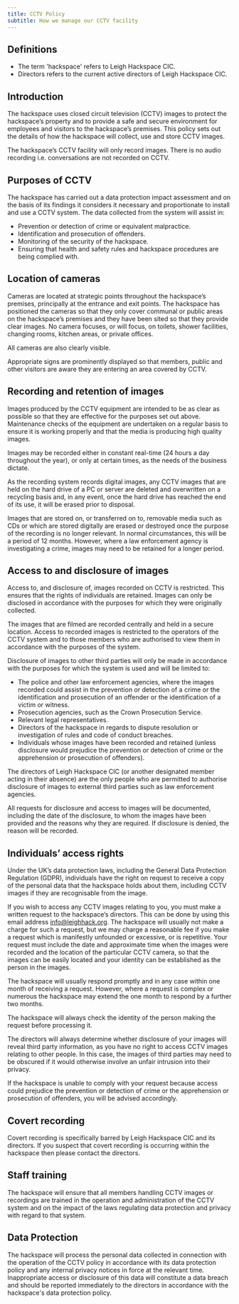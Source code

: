 ```yaml
---
title: CCTV Policy
subtitle: How we manage our CCTV facility
---
```


## Definitions

* The term 'hackspace' refers to Leigh Hackspace CIC.
* Directors refers to the current active directors of Leigh Hackspace CIC.

## Introduction 

The hackspace uses closed circuit television (CCTV) images to protect the hackspace’s property and to provide a safe and secure environment for employees and visitors to the hackspace’s premises. This policy sets out the details of how the hackspace will collect, use and store CCTV images.

The hackspace’s CCTV facility will only record images.  There is no audio recording i.e. conversations are not recorded on CCTV. 

## Purposes of CCTV

The hackspace has carried out a data protection impact assessment and on the basis of its findings it considers it necessary and proportionate to install and use a CCTV system. The data collected from the system will assist in: 

* Prevention or detection of crime or equivalent malpractice.  
* Identification and prosecution of offenders.  
* Monitoring of the security of the hackspace.  
* Ensuring that health and safety rules and hackspace procedures are being complied with.  

## Location of cameras

Cameras are located at strategic points throughout the hackspace’s premises, principally at the entrance and exit points. The hackspace has positioned the cameras so that they only cover communal or public areas on the hackspace’s premises and they have been sited so that they provide clear images.  No camera focuses, or will focus, on toilets, shower facilities, changing rooms, kitchen areas, or private offices.  

All cameras are also clearly visible.

Appropriate signs are prominently displayed so that members, public and other visitors are aware they are entering an area covered by CCTV.  

## Recording and retention of images

Images produced by the CCTV equipment are intended to be as clear as possible so that they are effective for the purposes set out above.  Maintenance checks of the equipment are undertaken on a regular basis to ensure it is working properly and that the media is producing high quality images.

Images may be recorded either in constant real-time (24 hours a day throughout the year), or only at certain times, as the needs of the business dictate.

As the recording system records digital images, any CCTV images that are held on the hard drive of a PC or server are deleted and overwritten on a recycling basis and, in any event, once the hard drive has reached the end of its use, it will be erased prior to disposal.  

Images that are stored on, or transferred on to, removable media such as CDs or which are stored digitally are erased or destroyed once the purpose of the recording is no longer relevant.  In normal circumstances, this will be a period of 12 months.  However, where a law enforcement agency is investigating a crime, images may need to be retained for a longer period.

## Access to and disclosure of images

Access to, and disclosure of, images recorded on CCTV is restricted.  This ensures that the rights of individuals are retained.  Images can only be disclosed in accordance with the purposes for which they were originally collected.  

The images that are filmed are recorded centrally and held in a secure location.  Access to recorded images is restricted to the operators of the CCTV system and to those members who are authorised to view them in accordance with the purposes of the system.

Disclosure of images to other third parties will only be made in accordance with the purposes for which the system is used and will be limited to:  

* The police and other law enforcement agencies, where the images recorded could assist in the prevention or detection of a crime or the identification and prosecution of an offender or the identification of a victim or witness.  
* Prosecution agencies, such as the Crown Prosecution Service.  
* Relevant legal representatives.  
* Directors of the hackspace in regards to dispute resolution or investigation of rules and code of conduct breaches.
* Individuals whose images have been recorded and retained (unless disclosure would prejudice the prevention or detection of crime or the apprehension or prosecution of offenders).

The directors of Leigh Hackspace CIC (or another designated member acting in their absence) are the only people who are permitted to authorise disclosure of images to external third parties such as law enforcement agencies.

All requests for disclosure and access to images will be documented, including the date of the disclosure, to whom the images have been provided and the reasons why they are required.  If disclosure is denied, the reason will be recorded.

## Individuals’ access rights 

Under the UK’s data protection laws, including the General Data Protection Regulation (GDPR),  individuals have the right on request to receive a copy of the personal data that the hackspace holds about them, including CCTV images if they are recognisable from the image.  

If you wish to access any CCTV images relating to you, you must make a written request to the hackspace’s directors. This can be done by using this email address [info@leighhack.org](mailto:info@leighhack.org).  The hackspace will usually not make a charge for such a request, but we may charge a reasonable fee if you make a request which is manifestly unfounded or excessive, or is repetitive. Your request must include the date and approximate time when the images were recorded and the location of the particular CCTV camera, so that the images can be easily located and your identity can be established as the person in the images.  

The hackspace will usually respond promptly and in any case within one month of receiving a request. However, where a request is complex or numerous the hackspace may extend the one month to respond by a further two months. 

The hackspace will always check the identity of the person making the request before processing it.

The directors will always determine whether disclosure of your images will reveal third party information, as you have no right to access CCTV images relating to other people.  In this case, the images of third parties may need to be obscured if it would otherwise involve an unfair intrusion into their privacy.

If the hackspace is unable to comply with your request because access could prejudice the prevention or detection of crime or the apprehension or prosecution of offenders, you will be advised accordingly.   

## Covert recording  

Covert recording is specifically barred by Leigh Hackspace CIC and its directors. If you suspect that covert recording is occurring within the hackspace then please contact the directors.

## Staff training                                                                    

The hackspace will ensure that all members handling CCTV images or recordings are trained in the operation and administration of the CCTV system and on the impact of the laws regulating data protection and privacy with regard to that system.  


## Data Protection

The hackspace will process the personal data collected in connection with the operation of the CCTV policy in accordance with its data protection policy and any internal privacy notices in force at the relevant time. Inappropriate access or disclosure of this data will constitute a data breach and should be reported immediately to the directors in accordance with the hackspace's data protection policy.